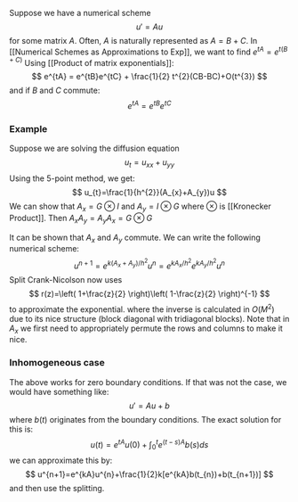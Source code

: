 Suppose we have a numerical scheme 
$$
u'=Au
$$
for some matrix $A$.
Often, $A$ is naturally represented as $A=B+C$.
In [[Numerical Schemes as Approximations to Exp]],
we want to find $e^{tA}=e^{t(B+C)}$
Using [[Product of matrix exponentials]]:
$$
e^{tA} = e^{tB}e^{tC} + \frac{1}{2} t^{2}(CB-BC)+O(t^{3})
$$
and if $B$ and $C$ commute:
$$
e^{tA}=e^{tB}e^{tC}
$$
### Example
Suppose we are solving the diffusion equation 
$$
u_{t}=u_{x x}+ u_{y y}
$$
Using the 5-point method, we get:
$$
u_{t}=\frac{1}{h^{2}}(A_{x}+A_{y})u
$$
We can show that $A_{x}=G\otimes I$ and $A_{y}=I\otimes G$ 
where $\otimes$ is [[Kronecker Product]].
Then $A_{x}A_{y}=A_{y}A_{x}=G\otimes G$


It can be shown that $A_{x}$ and $A_{y}$ commute.
We can write the following numerical scheme:
$$
u^{n+1}=e^{k(A_{x}+A_{y})/h^{2}}u^n=e^{kA_{x}/h^{2}}e^{kA_{y}/h^{2}}u^n
$$
Split Crank-Nicolson now uses
$$
r(z)=\left( 1+\frac{z}{2} \right)\left( 1-\frac{z}{2} \right)^{-1}
$$
to approximate the exponential.
where the inverse is calculated in $O(M^2)$ due to its nice structure (block diagonal with tridiagonal blocks). Note that in $A_{x}$ we first need to appropriately permute the rows and columns to make it nice.

### Inhomogeneous case
The above works for zero boundary conditions. If that was not the case, we would have something like:
$$
u'=Au+b
$$
where $b(t)$ originates from the boundary conditions.
The exact solution for this is:
$$
u(t)=e^{tA}u(0)+\int_{0}^te^{(t-s)A}b(s)ds
$$
we can approximate this by:
$$
u^{n+1}=e^{kA}u^{n}+\frac{1}{2}k[e^{kA}b(t_{n})+b(t_{n+1})]
$$
and then use the splitting.